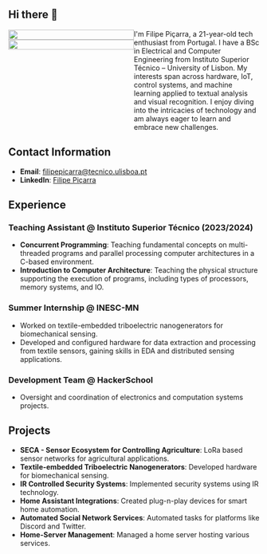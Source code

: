 ## Hi there 👋

<div style="display: flex; align-items: flex-start;">
    <div style="flex: 1;">
        <img src="https://github-readme-stats.vercel.app/api?username=fpicarras&show_icons=true&theme=radical" width="100%" />
        <img src="https://github-readme-stats.vercel.app/api/top-langs/?username=fpicarras&layout=compact&theme=radical" width="100%" />
    </div>
    <div style="flex: 1;">
        I'm Filipe Piçarra, a 21-year-old tech enthusiast from Portugal. I have a BSc in Electrical and Computer Engineering from Instituto Superior Técnico – University of Lisbon. My interests span across hardware, IoT, control systems, and machine learning applied to textual analysis and visual recognition. I enjoy diving into the intricacies of technology and am always eager to learn and embrace new challenges.
    </div>
</div>

## Contact Information

- **Email**: filipepicarra@tecnico.ulisboa.pt
- **LinkedIn**: [Filipe Piçarra](https://linkedin.com/in/FilipePicarra)

## Experience

### Teaching Assistant @ Instituto Superior Técnico (2023/2024)
- **Concurrent Programming**: Teaching fundamental concepts on multi-threaded programs and parallel processing computer architectures in a C-based environment.
- **Introduction to Computer Architecture**: Teaching the physical structure supporting the execution of programs, including types of processors, memory systems, and IO.

### Summer Internship @ INESC-MN
- Worked on textile-embedded triboelectric nanogenerators for biomechanical sensing.
- Developed and configured hardware for data extraction and processing from textile sensors, gaining skills in EDA and distributed sensing applications.

### Development Team @ HackerSchool
- Oversight and coordination of electronics and computation systems projects.

## Projects
- **SECA - Sensor Ecosystem for Controlling Agriculture**: LoRa based sensor networks for agricultural applications.
- **Textile-embedded Triboelectric Nanogenerators**: Developed hardware for biomechanical sensing.
- **IR Controlled Security Systems**: Implemented security systems using IR technology.
- **Home Assistant Integrations**: Created plug-n-play devices for smart home automation.
- **Automated Social Network Services**: Automated tasks for platforms like Discord and Twitter.
- **Home-Server Management**: Managed a home server hosting various services.

<!--
**fpicarras/fpicarras** is a ✨ _special_ ✨ repository because its `README.md` (this file) appears on your GitHub profile.

Here are some ideas to get you started:

- 🔭 I’m currently working on ...
- 🌱 I’m currently learning ...
- 👯 I’m looking to collaborate on ...
- 🤔 I’m looking for help with ...
- 💬 Ask me about ...
- 📫 How to reach me: ...
- 😄 Pronouns: ...
- ⚡ Fun fact: ...
-->
